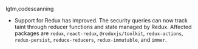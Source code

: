 lgtm,codescanning
* Support for Redux has improved. The security queries can now track taint through reducer functions and state managed by Redux.
  Affected packages are `redux`, `react-redux`, `@reduxjs/toolkit`, `redux-actions`, `redux-persist`, `reduce-reducers`, `redux-immutable`, and `immer`.
